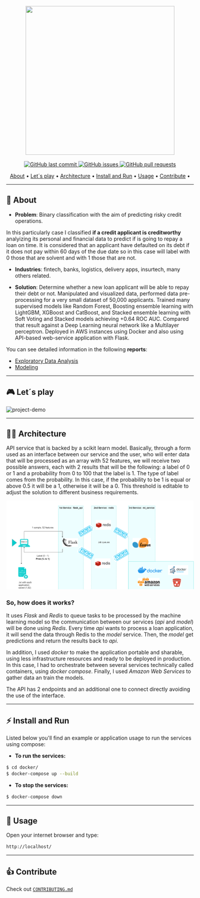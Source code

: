 <p align="center" width="100%">
    <img src="https://github.com/agusle/credit-risk-analysis-using-deep-learning/blob/main/img/project-logo.PNG" width = 400 height = 400>
</p>

<p align="center">
    <a href="https://github.com/agusle/credit-risk-analysis-using-deep-learning/commits/main">
    <img src="https://img.shields.io/github/last-commit/agusle/credit-risk-analysis-using-deep-learning?logo=Github"
         alt="GitHub last commit">
    <a href="https://github.com/agusle/credit-risk-analysis-using-deep-learning/issues">
    <img src="https://img.shields.io/github/issues-raw/agusle/credit-risk-analysis-using-deep-learning?logo=Github"
         alt="GitHub issues">
    <a href="https://github.com/agusle/credit-risk-analysis-using-deep-learning/pulls">
    <img src="https://img.shields.io/github/issues-pr-raw/agusle/credit-risk-analysis-using-deep-learning?logo=Github"
         alt="GitHub pull requests">
</p>

<p align="center">
  <a href="#-about">About</a> •
  <a href="#-lets-play">Let´s play</a> •
  <a href="#-architecture">Architecture</a> • 
  <a href="#%EF%B8%8F-install-and-run">Install and Run</a> •
  <a href="#-usage">Usage</a> •
  <a href="#-contribute">Contribute</a> •
</p>

------------------

## 📖 About
- **Problem**: Binary classification with the aim of predicting risky credit operations.

In this particularly case I classified **if a credit applicant is creditworthy** analyizing its personal and  financial data to predict if is going to repay a loan on time. It is considered that an applicant have defaulted on its debt if it does not pay within 60 days of the due date so in this case will label with 0 those that are solvent and with 1 those that are not.

- **Industries**: fintech, banks, logistics, delivery apps, insurtech, many others related. 

- **Solution**:
Determine whether a new loan applicant will be able to repay their debt or not. Manipulated and visualized data, performed data pre-processing for a very small dataset of 50,000 applicants. Trained many supervised models like Random Forest, Boosting ensemble learning with LightGBM, XGBoost and CatBoost, and Stacked ensemble
learning with Soft Voting and Stacked models achieving +0.64 ROC AUC. Compared that result against a Deep Learning neural network like a Multilayer perceptron. Deployed in AWS instances using Docker and also using API-based web-service application with Flask.

You can see detailed information in the following **reports**: 
- [Exploratory Data Analysis](https://github.com/agusle/credit-risk-analysis-using-deep-learning/blob/main/reports/Data_exploratory_report.md) 
- [Modeling](https://github.com/agusle/credit-risk-analysis-using-deep-learning/blob/main/reports/Modeling_report.md)

------------------

## 🎮 Let´s play
![project-demo](img/project-demo.gif)

------------------

## 👷🏿 Architecture
API service that is backed by a scikit learn model. Basically, through a form used as an interface between our service and the user, who will enter data that will be processed as an array with 52 features, we will receive two possible answers, each with 2 results that will be the following: a label of 0 or 1 and a probability from 0 to 100 that the label is 1. The type of label comes from the probability. In this case, if the probability to be 1 is equal or above 0.5 it will be a 1, otherwise it will be a 0. This threshold is editable to adjust the solution to different business requirements.

![project-archiquetcture](img/project_architecture.drawio.png)

### **So, how does it works?**  
It uses *Flask* and *Redis* to queue tasks to be processed by the machine learning model so the communication between our services (*api* and *model*) will be done using *Redis*. Every time *api* wants to process a loan application, it will send the data through Redis to the *model* service. Then, the *model* get predictions and return the results back to *api*. 

In addition, I used *docker* to make the application portable and sharable, using less infrastructure resources and ready to be deployed in production. In this case, I had to orchestrate between several services technically called containers, using *docker compose*.  Finally, I used *Amazon Web Services* to gather data an train the models. 

The API has 2 endpoints and an additional one to connect directly avoiding the use of the interface.

------------------

## ⚡️ Install and Run 

Listed below you'll find an example or application usage to run the services using compose:

- **To run the services:** 

```bash
$ cd docker/
$ docker-compose up --build
```

- **To stop the services:**

```bash
$ docker-compose down
```
------------------

## 👀 Usage
Open your internet browser and type:

```bash
http://localhost/
```
------------------

## 👍 Contribute
Check out [`CONTRIBUTING.md`](https://github.com/agusle/credit-risk-analysis-using-deep-learning/blob/main/CONTRIBUTING.md)
